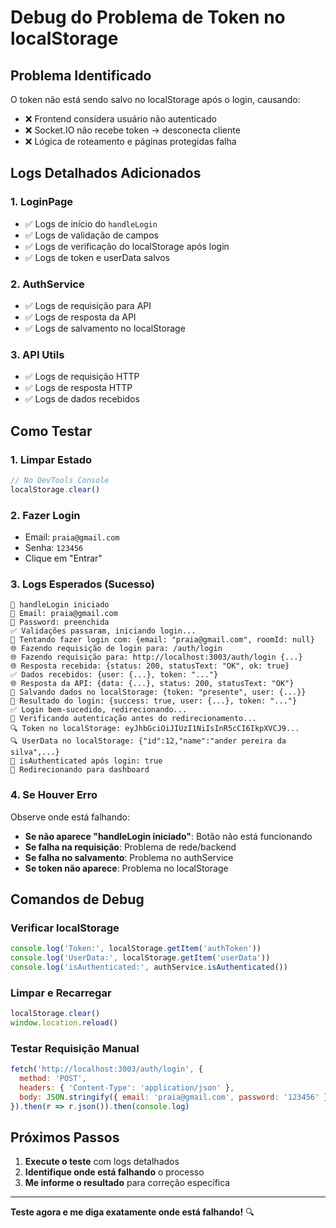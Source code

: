# Debug do Problema de Token no localStorage

## Problema Identificado
O token não está sendo salvo no localStorage após o login, causando:
- ❌ Frontend considera usuário não autenticado
- ❌ Socket.IO não recebe token → desconecta cliente
- ❌ Lógica de roteamento e páginas protegidas falha

## Logs Detalhados Adicionados

### 1. **LoginPage**
- ✅ Logs de início do `handleLogin`
- ✅ Logs de validação de campos
- ✅ Logs de verificação do localStorage após login
- ✅ Logs de token e userData salvos

### 2. **AuthService**
- ✅ Logs de requisição para API
- ✅ Logs de resposta da API
- ✅ Logs de salvamento no localStorage

### 3. **API Utils**
- ✅ Logs de requisição HTTP
- ✅ Logs de resposta HTTP
- ✅ Logs de dados recebidos

## Como Testar

### 1. **Limpar Estado**
```javascript
// No DevTools Console
localStorage.clear()
```

### 2. **Fazer Login**
- Email: `praia@gmail.com`
- Senha: `123456`
- Clique em "Entrar"

### 3. **Logs Esperados (Sucesso)**
```
🔐 handleLogin iniciado
🔐 Email: praia@gmail.com
🔐 Password: preenchida
✅ Validações passaram, iniciando login...
🔐 Tentando fazer login com: {email: "praia@gmail.com", roomId: null}
🌐 Fazendo requisição de login para: /auth/login
🌐 Fazendo requisição para: http://localhost:3003/auth/login {...}
🌐 Resposta recebida: {status: 200, statusText: "OK", ok: true}
✅ Dados recebidos: {user: {...}, token: "..."}
🌐 Resposta da API: {data: {...}, status: 200, statusText: "OK"}
💾 Salvando dados no localStorage: {token: "presente", user: {...}}
🔐 Resultado do login: {success: true, user: {...}, token: "..."}
✅ Login bem-sucedido, redirecionando...
🔄 Verificando autenticação antes do redirecionamento...
🔍 Token no localStorage: eyJhbGciOiJIUzI1NiIsInR5cCI6IkpXVCJ9...
🔍 UserData no localStorage: {"id":12,"name":"ander pereira da silva",...}
🔐 isAuthenticated após login: true
🔄 Redirecionando para dashboard
```

### 4. **Se Houver Erro**
Observe onde está falhando:
- **Se não aparece "handleLogin iniciado"**: Botão não está funcionando
- **Se falha na requisição**: Problema de rede/backend
- **Se falha no salvamento**: Problema no authService
- **Se token não aparece**: Problema no localStorage

## Comandos de Debug

### **Verificar localStorage**
```javascript
console.log('Token:', localStorage.getItem('authToken'))
console.log('UserData:', localStorage.getItem('userData'))
console.log('isAuthenticated:', authService.isAuthenticated())
```

### **Limpar e Recarregar**
```javascript
localStorage.clear()
window.location.reload()
```

### **Testar Requisição Manual**
```javascript
fetch('http://localhost:3003/auth/login', {
  method: 'POST',
  headers: { 'Content-Type': 'application/json' },
  body: JSON.stringify({ email: 'praia@gmail.com', password: '123456' })
}).then(r => r.json()).then(console.log)
```

## Próximos Passos

1. **Execute o teste** com logs detalhados
2. **Identifique onde está falhando** o processo
3. **Me informe o resultado** para correção específica

---

**Teste agora e me diga exatamente onde está falhando!** 🔍
